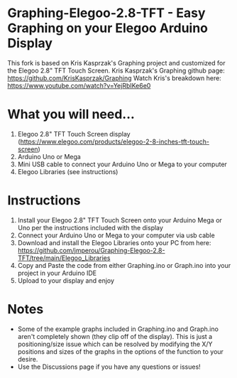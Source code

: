 # Graphing-Elegoo-2.8-TFT - Easy Graphing on your Elegoo Arduino Display

  This fork is based on Kris Kasprzak's Graphing project and customized for the Elegoo 2.8" TFT Touch Screen. 
  Kris Kasprzak's Graphing github page: https://github.com/KrisKasprzak/Graphing
  Watch Kris's breakdown here: https://www.youtube.com/watch?v=YejRbIKe6e0

# What you will need...
  1. Elegoo 2.8" TFT Touch Screen display (https://www.elegoo.com/products/elegoo-2-8-inches-tft-touch-screen)
  2. Arduino Uno or Mega
  3. Mini USB cable to connect your Arduino Uno or Mega to your computer
  4. Elegoo Libraries (see instructions)

# Instructions
  1. Install your Elegoo 2.8" TFT Touch Screen onto your Arduino Mega or Uno per the instructions included with the display
  2. Connect your Arduino Uno or Mega to your computer via usb cable
  3. Download and install the Elegoo Libraries onto your PC from here: https://github.com/jmperou/Graphing-Elegoo-2.8-TFT/tree/main/Elegoo_Libraries
  4. Copy and Paste the code from either Graphing.ino or Graph.ino into your project in your Arduino IDE
  5. Upload to your display and enjoy
 
# Notes
  - Some of the example graphs included in Graphing.ino and Graph.ino aren't completely shown (they clip off of the display). This is just a positioning/size issue which can be resolved by modifying the X/Y positions and sizes of the graphs in the options of the function to your desire. 
  - Use the Discussions page if you have any questions or issues! 

